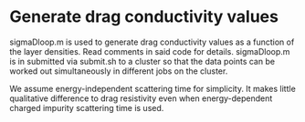 # Generate drag conductivity values
sigmaDloop.m is used to generate drag conductivity values as a function of the layer densities. 
Read comments in said code for details.
sigmaDloop.m is in submitted via submit.sh to a cluster so that the data points can be worked out simultaneously in different jobs on the cluster.

We assume energy-independent scattering time for simplicity. It makes little qualitative difference to drag resistivity even when energy-dependent charged impurity scattering time is used.
